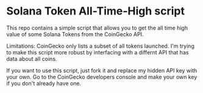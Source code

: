 # Solana Token All-Time-High script

This repo contains a simple script that allows you to get the all time high value of some Solana Tokens from the CoinGecko API. 

Limitations: CoinGecko only lists a subset of all tokens launched. I'm trying to make this script more robust by interfacing with a differnt API that has data about all coins.

If you want to use this script, just fork it and replace my hidden API key with your own. Go to the CoinGecko developers console and make your own key if you don't already have one. 
